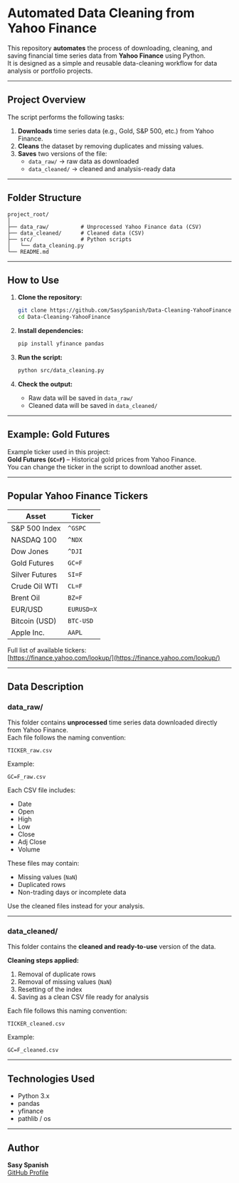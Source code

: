 # Automated Data Cleaning from Yahoo Finance

This repository **automates** the process of downloading, cleaning, and saving financial time series data from **Yahoo Finance** using Python.  
It is designed as a simple and reusable data-cleaning workflow for data analysis or portfolio projects.

---

## Project Overview

The script performs the following tasks:

1. **Downloads** time series data (e.g., Gold, S&P 500, etc.) from Yahoo Finance.  
2. **Cleans** the dataset by removing duplicates and missing values.  
3. **Saves** two versions of the file:
   - `data_raw/` → raw data as downloaded  
   - `data_cleaned/` → cleaned and analysis-ready data

---

## Folder Structure

```
project_root/
│
├── data_raw/          # Unprocessed Yahoo Finance data (CSV)
├── data_cleaned/      # Cleaned data (CSV)
├── src/               # Python scripts
│   └── data_cleaning.py
└── README.md
```

---

## How to Use

1. **Clone the repository:**
   ```bash
   git clone https://github.com/SasySpanish/Data-Cleaning-YahooFinance.git
   cd Data-Cleaning-YahooFinance
   ```

2. **Install dependencies:**
   ```bash
   pip install yfinance pandas
   ```

3. **Run the script:**
   ```bash
   python src/data_cleaning.py
   ```

4. **Check the output:**
   - Raw data will be saved in `data_raw/`
   - Cleaned data will be saved in `data_cleaned/`

---

## Example: Gold Futures

Example ticker used in this project:  
**Gold Futures (`GC=F`)** – Historical gold prices from Yahoo Finance.  
You can change the ticker in the script to download another asset.

---

## Popular Yahoo Finance Tickers

| Asset | Ticker |
|-------|---------|
| S&P 500 Index | `^GSPC` |
| NASDAQ 100 | `^NDX` |
| Dow Jones | `^DJI` |
| Gold Futures | `GC=F` |
| Silver Futures | `SI=F` |
| Crude Oil WTI | `CL=F` |
| Brent Oil | `BZ=F` |
| EUR/USD | `EURUSD=X` |
| Bitcoin (USD) | `BTC-USD` |
| Apple Inc. | `AAPL` |

Full list of available tickers:  
[https://finance.yahoo.com/lookup/](https://finance.yahoo.com/lookup/)

---

## Data Description

### **data_raw/**
This folder contains **unprocessed** time series data downloaded directly from Yahoo Finance.  
Each file follows the naming convention:

```
TICKER_raw.csv
```

Example:
```
GC=F_raw.csv
```

Each CSV file includes:
- Date  
- Open  
- High  
- Low  
- Close  
- Adj Close  
- Volume  

These files may contain:
- Missing values (`NaN`)  
- Duplicated rows  
- Non-trading days or incomplete data  

Use the cleaned files instead for your analysis.

---

### **data_cleaned/**
This folder contains the **cleaned and ready-to-use** version of the data.  

**Cleaning steps applied:**
1. Removal of duplicate rows  
2. Removal of missing values (`NaN`)  
3. Resetting of the index  
4. Saving as a clean CSV file ready for analysis

Each file follows this naming convention:
```
TICKER_cleaned.csv
```

Example:
```
GC=F_cleaned.csv
```

---

## Technologies Used

- Python 3.x  
- pandas  
- yfinance  
- pathlib / os  

---

## Author

**Sasy Spanish**  
[GitHub Profile](https://github.com/SasySpanish)
